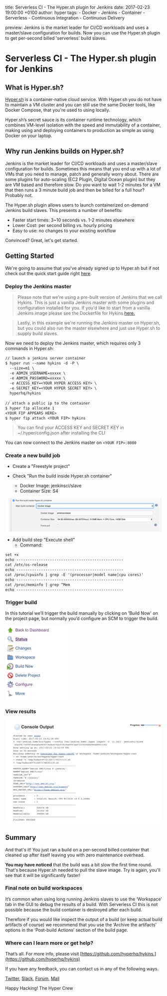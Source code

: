 title: Serverless CI - The Hyper.sh plugin for Jenkins
date: 2017-02-23 19:00:00 +0100
author: hyper
tags:
    - Docker
    - Jenkins
    - Container
    - Serverless
    - Continuous Integration
    - Continuous Delivery

preview: Jenkins is the market leader for CI/CD workloads and uses a master/slave configuration for builds. Now you can use the Hyper.sh plugin to get per-second billed 'serverless' build slaves.

# Serverless CI - The Hyper.sh plugin for Jenkins

## What is Hyper.sh?

[Hyper.sh](https://hyper.sh/docker-hosting) is a container-native cloud service. With Hyper.sh you do not have to maintain a VM cluster and you can still use the same Docker tools, like Docker Compose, that you're used to using locally.

Hyper.sh’s secret sauce is its container runtime technology, which combines VM-level isolation with the speed and immutability of a container, making using and deploying containers to production as simple as using Docker on your laptop.

## Why run Jenkins builds on Hyper.sh?

Jenkins is the market leader for CI/CD workloads and uses a master/slave configuration for builds. Sometimes this means that you end up with a lot of VMs that you need to manage, patch and generally worry about. There are some plugins for auto-scaling (EC2 Plugin, Digital Ocean plugin) but they are VM based and therefore slow. Do you want to wait 1-2 minutes for a VM that then runs a 3 minute build job and then be billed for a full hour? Probably not.

The Hyper.sh plugin allows users to launch containerized on-demand Jenkins build slaves. This presents a number of benefits:

 * Faster start times: 3~10 seconds vs. 1-2 minutes elsewhere
 * Lower Cost: per second billing vs. hourly pricing 
 * Easy to use: no changes to your existing workflow

 Convinced? Great, let's get started.

## Getting Started

We're going to assume that you've already signed up to Hyper.sh but if not check out the quick start guide right [here](https://docs.hyper.sh/GettingStarted/index.html).

### Deploy the Jenkins master

> Please note that we're using a pre-built version of Jenkins that we call Hykins. This is just a vanilla Jenkins master with some plugins and configuration installed for you. If you'd like to start from a vanilla Jenkins image please see the Dockerfile for Hykins [here.](https://github.com/hyperhq/hykins/blob/master/Dockerfile)

> Lastly, in this example we're running the Jenkins master on Hyper.sh, but you could also run the master elsewhere and just use Hyper.sh to supply build slaves.

Now we need to deploy the Jenkins master, which requires only 3 commands in Hyper.sh:


```
// launch a jenkins server container
$ hyper run --name hykins -d -P \
  --size=m1 \
  -e ADMIN_USERNAME=xxxxx \
  -e ADMIN_PASSWORD=xxxxx \
  -e ACCESS_KEY=<YOUR HYPER ACCESS KEY> \
  -e SECRET_KEY=<YOUR HYPER SECRET KEY> \
  hyperhq/hykins

// attach a public ip to the container
$ hyper fip allocate 1
<YOUR FIP APPEARS HERE>
$ hyper fip attach <YOUR FIP> hykins
```
> You can find your ACCESS KEY and SECRET KEY in ~/.hyper/config.json after installing the CLI

You can now connect to the Jenkins master on `<YOUR FIP>:8080`

### Create a new build job

* Create a "Freestyle project"

* Check "Run the build inside Hyper.sh container"
  * Docker Image: jenkinsci/slave
  * Container Size: S4

![Run the build inside Hyper.sh container](images/run-build-on-hyper.png)


* Add build step "Execute shell"
  * Command:

```
set +x
echo ------------------------------------------------
cat /etc/os-release
echo ------------------------------------------------
cat /proc/cpuinfo | grep -E '(processor|model name|cpu cores)'
echo ------------------------------------------------
cat /proc/meminfo | grep ^Mem
echo ------------------------------------------------
```
### Trigger build

In this tutorial we’ll trigger the build manually by clicking on 'Build Now' on the project page, but normally you’d configure an SCM to trigger the build.

<img src="images/trigger-jenkins-build.png" alt="Build Now" style="width: 200px;"/>

### View results

![Jenkins build results](images/jenkins-build-results.png)

## Summary

And that's it! You just ran a build on a per-second billed container that cleaned up after itself leaving you with zero maintenance overhead.

**You may have noticed** that the build was a bit slow the first time round. That's because Hyper.sh needed to pull the slave image. Try is again, you'll see that it will be significantly faster!

### Final note on build workspaces

It’s common when using long running Jenkins slaves to use the ‘Workspace’ tab in the GUI to debug the results of a build. With Serverless CI this is not possible because the build container is destroyed after each build.

Therefore if you would like inspect the output of a build (or keep actual build artifacts of course) we recommend that you use the ‘Archive the artifacts’ options in the ‘Post-build Actions’ section of the build page.

### Where can I learn more or get help?

That’s all. For more info, please visit [https://github.com/hyperhq/hykins.](https://github.com/hyperhq/hykins)

If you have any feedback, you can contact us in any of the following ways.

[Twitter](https://twitter.com/hyper_sh), [Slack](https://slack.hyper.sh/), [Forum](https://forum.hyper.sh/), [Mail](mailto:talk@hyper.sh)

Happy Hacking!
The Hyper Crew